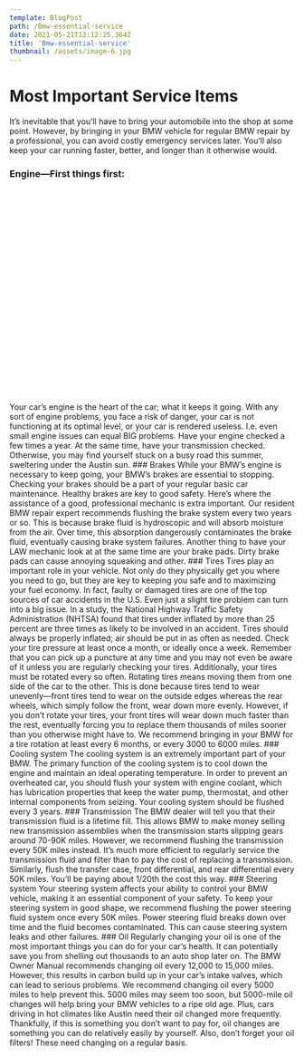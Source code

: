 ```yaml
---
template: BlogPost
path: /Bmw-essential-service
date: 2021-05-21T12:12:25.364Z
title: 'Bmw-essential-service'
thumbnail: /assets/image-6.jpg
---
```


# Most Important Service Items
It’s inevitable that you’ll have to bring your automobile into the shop at some point. However, by bringing in your BMW vehicle for regular BMW repair by a professional, you can avoid costly emergency services later. You’ll also keep your car running faster, better, and longer than it otherwise would.
###  Engine—First things first: 

<div class ="container"><!__![](/assets/engine1.webp)__></div>
<style>
.container {
    width:98%;
    padding-bottom:70%;
    background-image:url(/assets/engine1.webp);
    background-repeat:no-repeat;
    background-size:cover;
    background-position-x: center;
    border-radius: 20px;
    margin:20px 0;
}

</style>
Your car’s engine is the heart of the car; what it keeps it going. With any sort of engine problems, you face a risk of danger, your car is not functioning at its optimal level, or your car is rendered useless. I.e. even small engine issues can equal BIG problems. Have your engine checked a few times a year. At the same time, have your transmission checked. Otherwise, you may find yourself stuck on a busy road this summer, sweltering under the Austin sun.
###  Brakes
While your BMW’s engine is necessary to keep going, your BMW’s brakes are essential to stopping. Checking your brakes should be a part of your regular basic car maintenance. Healthy brakes are key to good safety. Here’s where the assistance of a good, professional mechanic is extra important. Our resident BMW repair expert recommends flushing the brake system every two years or so.
This is because brake fluid is hydroscopic and will absorb moisture from the air. Over time, this absorption dangerously contaminates the brake fluid, eventually causing brake system failures. Another thing to have your LAW mechanic look at at the same time are your brake pads. Dirty brake pads can cause annoying squeaking and other.
###  Tires
Tires play an important role in your vehicle. Not only do they physically get you where you need to go, but they are key to keeping you safe and to maximizing your fuel economy. In fact, faulty or damaged tires are one of the top sources of car accidents in the U.S.
Even just a slight tire problem can turn into a big issue. In a study, the National Highway Traffic Safety Administration (NHTSA) found that tires under inflated by more than 25 percent are three times as likely to be involved in an accident. Tires should always be properly inflated; air should be put in as often as needed. Check your tire pressure at least once a month, or ideally once a week. Remember that you can pick up a puncture at any time and you may not even be aware of it unless you are regularly checking your tires.
Additionally, your tires must be rotated every so often. Rotating tires means moving them from one side of the car to the other. This is done because tires tend to wear unevenly—front tires tend to wear on the outside edges whereas the rear wheels, which simply follow the front, wear down more evenly. However, if you don’t rotate your tires, your front tires will wear down much faster than the rest, eventually forcing you to replace them thousands of miles sooner than you otherwise might have to. We recommend bringing in your BMW for a tire rotation at least every 6 months, or every 3000 to 6000 miles.
###  Cooling system
The cooling system is an extremely important part of your BMW. The primary function of the cooling system is to cool down the engine and maintain an ideal operating temperature. In order to prevent an overheated car, you should flush your system with engine coolant, which has lubrication properties that keep the water pump, thermostat, and other internal components from seizing. Your cooling system should be flushed every 3 years.
###  Transmission
The BMW dealer will tell you that their transmission fluid is a lifetime fill. This allows BMW to make money selling new transmission assemblies when the transmission starts slipping gears around 70-90K miles. However, we recommend flushing the transmission every 50K miles instead. It’s much more efficient to regularly service the transmission fluid and filter than to pay the cost of replacing a transmission. Similarly, flush the transfer case, front differential, and rear differential every 50K miles. You’ll be paying about 1/20th the cost this way.
### Steering system
Your steering system affects your ability to control your BMW vehicle, making it an essential component of your safety. To keep your steering system in good shape, we recommend flushing the power steering fluid system once every 50K miles. Power steering fluid breaks down over time and the fluid becomes contaminated. This can cause steering system leaks and other failures.
###  Oil
Regularly changing your oil is one of the most important things you can do for your car’s health. It can potentially save you from shelling out thousands to an auto shop later on. The BMW Owner Manual recommends changing oil every 12,000 to 15,000 miles. However, this results in carbon build up in your car’s intake valves, which can lead to serious problems.
We recommend changing oil every 5000 miles to help prevent this. 5000 miles may seem too soon, but 5000-mile oil changes will help bring your BMW vehicles to a ripe old age. Plus, cars driving in hot climates like Austin need their oil changed more frequently. Thankfully, if this is something you don’t want to pay for, oil changes are something you can do relatively easily by yourself. Also, don’t forget your oil filters! These need changing on a regular basis.

